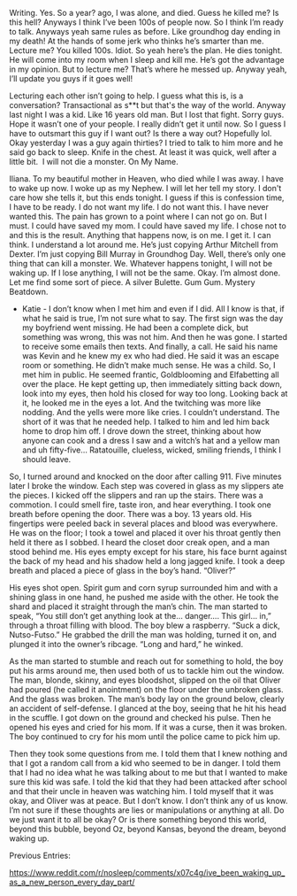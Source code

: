 Writing. Yes. So a year? ago, I was alone, and died. Guess he killed me? Is this hell? Anyways I think I’ve been 100s of people now. So I think I’m ready to talk. Anyways yeah same rules as before. Like groundhog day ending in my death! At the hands of some jerk who thinks he’s smarter than me. Lecture me? You killed 100s. Idiot. So yeah here’s the plan. He dies tonight. He will come into my room when I sleep and kill me. He’s got the advantage in my opinion. But to lecture me? That’s where he messed up. Anyway yeah, I’ll update you guys if it goes well! 

Lecturing each other isn’t going to help. I guess what this is, is a conversation? Transactional as s**t but that's the way of the world. Anyway last night I was a kid. Like 16 years old man. But I lost that fight. Sorry guys. Hope it wasn’t one of your people. I really didn’t get it until now. So I guess I have to outsmart this guy if I want out? Is there a way out? Hopefully lol. Okay yesterday I was a guy again thirties? I tried to talk to him more and he said go back to sleep. Knife in the chest. At least it was quick, well after a little bit. 
I will not die a monster. On My Name.

Iliana.
To my beautiful mother in Heaven, who died while I was away. I have to wake up now. I woke up as my Nephew. I will let her tell my story. I don't care how she tells it, but this ends tonight. I guess if this is confession time, I have to be ready. I do not want my life. I do not want this. I have never wanted this. The pain has grown to a point where I can not go on. But I must. I could have saved my mom. I could have saved my life. I chose not to and this is the result. Anything that happens now, is on me. I get it. I can think. I understand a lot around me. He’s just copying Arthur Mitchell from Dexter. I’m just copying Bill Murray in Groundhog Day. Well, there’s only one thing that can kill a monster. We. Whatever happens tonight, I will not be waking up. If I lose anything, I will not be the same. Okay. I’m almost done. Let me find some sort of piece. A silver Bulette. Gum Gum. Mystery Beatdown.

- Katie -
I don’t know when I met him and even if I did. All I know is that, if what he said is true, I’m not sure what to say. The first sign was the day my boyfriend went missing. He had been a complete dick, but something was wrong, this was not him. And then he was gone. I started to receive some emails then texts. And finally, a call. He said his name was Kevin and he knew my ex who had died. He said it was an escape room or something. He didn’t make much sense. He was a child. So, I met him in public. He seemed frantic, Goldblooming and Elfabetting all over the place. He kept getting up, then immediately sitting back down, look into my eyes, then hold his closed for way too long. Looking back at it, he looked me in the eyes a lot. And the twitching was more like nodding. And the yells were more like cries. I couldn’t understand. The short of it was that he needed help. I talked to him and led him back home to drop him off. I drove down the street, thinking about how anyone can cook and a dress I saw and a witch’s hat and a yellow man and uh fifty-five… Ratatouille, clueless, wicked, smiling friends, I think I should leave. 

So, I turned around and knocked on the door after calling 911. Five minutes later I broke the window. Each step was covered in glass as my slippers ate the pieces. I kicked off the slippers and ran up the stairs. There was a commotion. I could smell fire, taste iron, and hear everything. I took one breath before opening the door. There was a boy. 13 years old. His fingertips were peeled back in several places and blood was everywhere. He was on the floor; I took a towel and placed it over his throat gently then held it there as I sobbed. I heard the closet door creak open, and a man stood behind me. His eyes empty except for his stare, his face burnt against the back of my head and his shadow held a long jagged knife. I took a deep breath and placed a piece of glass in the boy’s hand. “Oliver?” 


His eyes shot open. Spirit gum and corn syrup surrounded him and with a shining glass in one hand, he pushed me aside with the other. He took the shard and placed it straight through the man’s chin. The man started to speak, “You still don’t get anything look at the… danger…. This girl… in,” through a throat filling with blood. The boy blew a raspberry. “Suck a dick, Nutso-Futso.” He grabbed the drill the man was holding, turned it on, and plunged it into the owner’s ribcage. “Long and hard,” he winked. 

As the man started to stumble and reach out for something to hold, the boy put his arms around me, then used both of us to tackle him out the window. The man, blonde, skinny, and eyes bloodshot, slipped on the oil that Oliver had poured (he called it anointment) on the floor under the unbroken glass. And the glass was broken. The man’s body lay on the ground below, clearly an accident of self-defense. I glanced at the boy, seeing that he hit his head in the scuffle. I got down on the ground and checked his pulse. Then he opened his eyes and cried for his mom. If it was a curse, then it was broken. The boy continued to cry for his mom until the police came to pick him up.



Then they took some questions from me. I told them that I knew nothing and that I got a random call from a kid who seemed to be in danger. I told them that I had no idea what he was talking about to me but that I wanted to make sure this kid was safe. I told the kid that they had been attacked after school and that their uncle in heaven was watching him. I told myself that it was okay, and Oliver was at peace.  But I don’t know. I don’t think any of us know. I’m not sure if these thoughts are lies or manipulations or anything at all. Do we just want it to all be okay? Or is there something beyond this world, beyond this bubble, beyond Oz, beyond Kansas, beyond the dream, beyond waking up.

Previous Entries:

https://www.reddit.com/r/nosleep/comments/x07c4g/ive_been_waking_up_as_a_new_person_every_day_part/